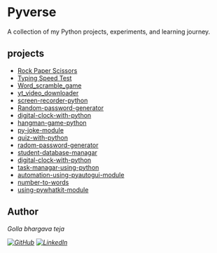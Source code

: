 <h1>Pyverse</h1>
A collection of my Python projects, experiments, and learning journey.

## projects
- [Rock Paper Scissors](./rock_paper_scissors/README.md)
- [Typing Speed Test  ](./typing_speed_test/README.md)
- [Word_scramble_game ](./word_scramble/README.md)
- [yt_video_downloader ](./youtubevideo_downloader/README.md)
- [screen-recorder-python ](./screener-recorder/README.md)
- [Random-password-generator ](./Random_passsword_generator/README.md)
- [digital-clock-with-python](./digital_clock_with_python/README.md)
- [hangman-game-python](./hangman_game_python/README.md)
- [py-joke-module](./py_joke_module/README.md)
- [quiz-with-python](./quiz_with_python/README.md)
- [radom-password-generator](./random_password_generator/README.md)
- [student-database-managar](./student-database-managar/README.md)
- [digital-clock-with-python](./digital_clock_with_python/README.md)
- [task-managar-using-python](./task_managar_python/README.md)
- [automation-using-pyautogui-module](./automation_using_pyautogui/README.md)
- [number-to-words](./num_to_words/README.md)
- [using-pywhatkit-module](./pywhat_kit_module/README.md)
## Author

<em>Golla bhargava teja<em>

[![GitHub](https://img.shields.io/badge/GitHub-100000?style=for-the-badge&logo=github&logoColor=white)](https://github.com/bhargavatejagolla)
[![LinkedIn](https://img.shields.io/badge/LinkedIn-0A66C2?style=for-the-badge&logo=linkedin&logoColor=white)](https://www.linkedin.com/in/golla-bhargava-teja/)
